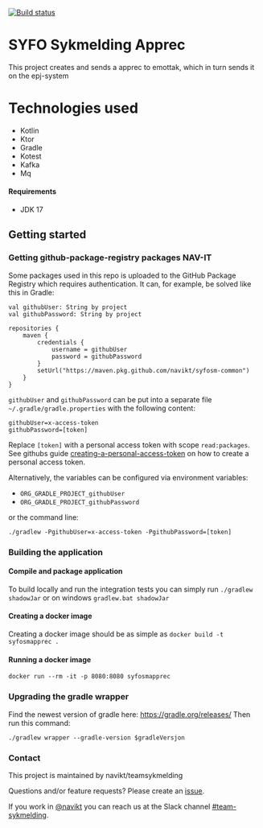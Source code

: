 [![Build status](https://github.com/navikt/syfosmapprec/workflows/Deploy%20to%20dev%20and%20prod/badge.svg)](https://github.com/navikt/syfosmapprec/workflows/Deploy%20to%20dev%20and%20prod/badge.svg)

# SYFO Sykmelding Apprec
This project creates and sends a apprec to emottak, which in turn sends it on the epj-system


# Technologies used
* Kotlin
* Ktor
* Gradle
* Kotest
* Kafka
* Mq

#### Requirements

* JDK 17

## Getting started
### Getting github-package-registry packages NAV-IT
Some packages used in this repo is uploaded to the GitHub Package Registry which requires authentication. It can, for example, be solved like this in Gradle:
```
val githubUser: String by project
val githubPassword: String by project

repositories {
    maven {
        credentials {
            username = githubUser
            password = githubPassword
        }
        setUrl("https://maven.pkg.github.com/navikt/syfosm-common")
    }
}
```
`githubUser` and `githubPassword` can be put into a separate file `~/.gradle/gradle.properties` with the following content:
   
```                                                     
githubUser=x-access-token
githubPassword=[token]
```

Replace `[token]` with a personal access token with scope `read:packages`.
See githubs guide [creating-a-personal-access-token](https://docs.github.com/en/authentication/keeping-your-account-and-data-secure/creating-a-personal-access-token) on
how to create a personal access token.

Alternatively, the variables can be configured via environment variables:

* `ORG_GRADLE_PROJECT_githubUser`
* `ORG_GRADLE_PROJECT_githubPassword`

or the command line:

```
./gradlew -PgithubUser=x-access-token -PgithubPassword=[token]
```

### Building the application
#### Compile and package application
To build locally and run the integration tests you can simply run `./gradlew shadowJar` or  on windows 
`gradlew.bat shadowJar`

#### Creating a docker image
Creating a docker image should be as simple as `docker build -t syfosmapprec .`

#### Running a docker image
`docker run --rm -it -p 8080:8080 syfosmapprec`

### Upgrading the gradle wrapper
Find the newest version of gradle here: https://gradle.org/releases/ Then run this command:

```./gradlew wrapper --gradle-version $gradleVersjon```

### Contact

This project is maintained by navikt/teamsykmelding

Questions and/or feature requests? Please create an [issue](https://github.com/navikt/syfosmapprec/issues).

If you work in [@navikt](https://github.com/navikt) you can reach us at the Slack
channel [#team-sykmelding](https://nav-it.slack.com/archives/CMA3XV997).